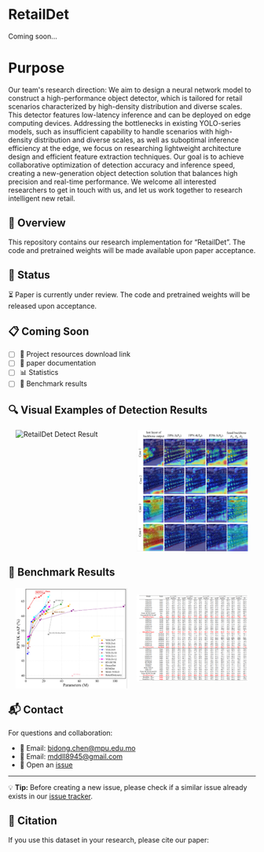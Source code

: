 # RetailDet
Coming soon...
# Purpose
Our team's research direction: We aim to design a neural network model to construct a high-performance object detector, which is tailored for retail scenarios characterized by high-density distribution and diverse scales. This detector features low-latency inference and can be deployed on edge computing devices. Addressing the bottlenecks in existing YOLO-series models, such as insufficient capability to handle scenarios with high-density distribution and diverse scales, as well as suboptimal inference efficiency at the edge, we focus on researching lightweight architecture design and efficient feature extraction techniques. Our goal is to achieve collaborative optimization of detection accuracy and inference speed, creating a new-generation object detection solution that balances high precision and real-time performance. We welcome all interested researchers to get in touch with us, and let us work together to research intelligent new retail.

## 📖 Overview
This repository contains our research implementation for “RetailDet”. 
The code and pretrained weights will be made available upon paper acceptance.

## 🔄 Status
⏳ Paper is currently under review. The code and pretrained weights will be released upon acceptance.

## 📋 Coming Soon
- [ ] 💾 Project resources download link
- [ ] 📝 paper documentation
- [ ] 📊 Statistics
- [ ] 📌 Benchmark results

## 🔍 Visual Examples of Detection Results
<div style="display: flex; justify-content: center; gap: 20px; margin: 20px 0;">
  <img src="fig1.jpg" alt="RetailDet Detect Result" style="width: 45%; object-fit: contain;">
  <img src="Figure 9.png" alt="absolute Heatmap" style="width: 45%; object-fit: contain;">
<!--   <img src="Figure 11.png" alt="RetailDet Detect Heatmap Result" style="width: 45%; object-fit: contain;"> -->
</div>

## 🎯 Benchmark Results
<div style="display: flex; justify-content: center; gap: 20px; margin: 20px 0;">
  <img src="SOTA.png" alt="SOTA of RetailDet" style="width: 45%; object-fit: contain;">
  <img src="sota Table 1.png" alt="SOTA of RetailDet" style="width: 45%; object-fit: contain;">
</div>

## 📬 Contact
For questions and collaboration:
- 📮 Email: bidong.chen@mpu.edu.mo
- 📮 Email: mddll8945@gmail.com
- 🔧 Open an [issue](../../issues/new)
---
💡 **Tip:** Before creating a new issue, please check if a similar issue already exists in our [issue tracker](../../issues).

## 📝 Citation
If you use this dataset in your research, please cite our paper:
```bibtex

